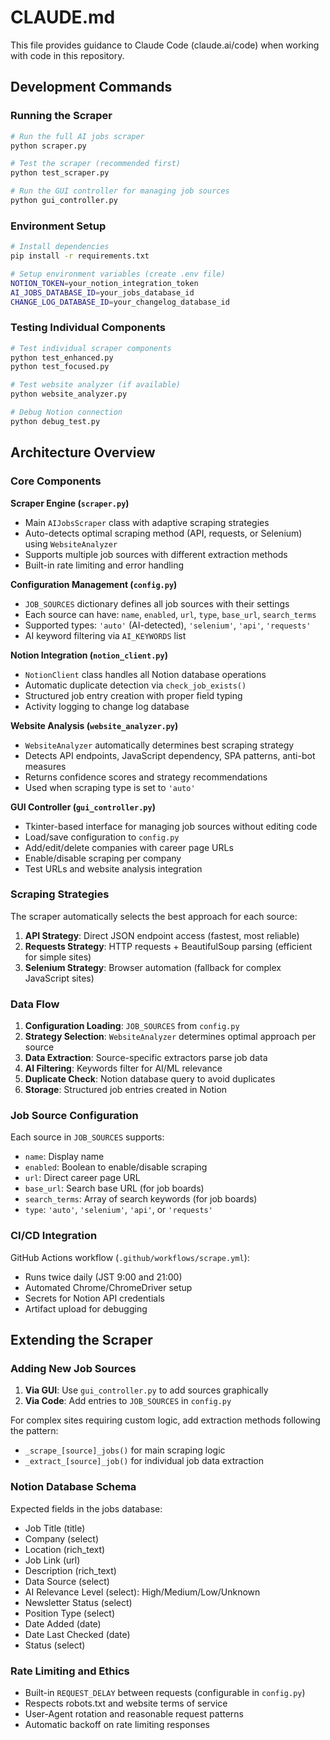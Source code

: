 # CLAUDE.md

This file provides guidance to Claude Code (claude.ai/code) when working with code in this repository.

## Development Commands

### Running the Scraper
```bash
# Run the full AI jobs scraper
python scraper.py

# Test the scraper (recommended first)
python test_scraper.py

# Run the GUI controller for managing job sources
python gui_controller.py
```

### Environment Setup
```bash
# Install dependencies
pip install -r requirements.txt

# Setup environment variables (create .env file)
NOTION_TOKEN=your_notion_integration_token
AI_JOBS_DATABASE_ID=your_jobs_database_id
CHANGE_LOG_DATABASE_ID=your_changelog_database_id
```

### Testing Individual Components
```bash
# Test individual scraper components
python test_enhanced.py
python test_focused.py

# Test website analyzer (if available)
python website_analyzer.py

# Debug Notion connection
python debug_test.py
```

## Architecture Overview

### Core Components

**Scraper Engine (`scraper.py`)**
- Main `AIJobsScraper` class with adaptive scraping strategies
- Auto-detects optimal scraping method (API, requests, or Selenium) using `WebsiteAnalyzer`
- Supports multiple job sources with different extraction methods
- Built-in rate limiting and error handling

**Configuration Management (`config.py`)**
- `JOB_SOURCES` dictionary defines all job sources with their settings
- Each source can have: `name`, `enabled`, `url`, `type`, `base_url`, `search_terms`
- Supported types: `'auto'` (AI-detected), `'selenium'`, `'api'`, `'requests'`
- AI keyword filtering via `AI_KEYWORDS` list

**Notion Integration (`notion_client.py`)**
- `NotionClient` class handles all Notion database operations
- Automatic duplicate detection via `check_job_exists()`
- Structured job entry creation with proper field typing
- Activity logging to change log database

**Website Analysis (`website_analyzer.py`)**
- `WebsiteAnalyzer` automatically determines best scraping strategy
- Detects API endpoints, JavaScript dependency, SPA patterns, anti-bot measures
- Returns confidence scores and strategy recommendations
- Used when scraping type is set to `'auto'`

**GUI Controller (`gui_controller.py`)**
- Tkinter-based interface for managing job sources without editing code
- Load/save configuration to `config.py`
- Add/edit/delete companies with career page URLs
- Enable/disable scraping per company
- Test URLs and website analysis integration

### Scraping Strategies

The scraper automatically selects the best approach for each source:

1. **API Strategy**: Direct JSON endpoint access (fastest, most reliable)
2. **Requests Strategy**: HTTP requests + BeautifulSoup parsing (efficient for simple sites)
3. **Selenium Strategy**: Browser automation (fallback for complex JavaScript sites)

### Data Flow

1. **Configuration Loading**: `JOB_SOURCES` from `config.py`
2. **Strategy Selection**: `WebsiteAnalyzer` determines optimal approach per source
3. **Data Extraction**: Source-specific extractors parse job data
4. **AI Filtering**: Keywords filter for AI/ML relevance
5. **Duplicate Check**: Notion database query to avoid duplicates
6. **Storage**: Structured job entries created in Notion

### Job Source Configuration

Each source in `JOB_SOURCES` supports:
- `name`: Display name
- `enabled`: Boolean to enable/disable scraping
- `url`: Direct career page URL
- `base_url`: Search base URL (for job boards)
- `search_terms`: Array of search keywords (for job boards)
- `type`: `'auto'`, `'selenium'`, `'api'`, or `'requests'`

### CI/CD Integration

GitHub Actions workflow (`.github/workflows/scrape.yml`):
- Runs twice daily (JST 9:00 and 21:00)
- Automated Chrome/ChromeDriver setup
- Secrets for Notion API credentials
- Artifact upload for debugging

## Extending the Scraper

### Adding New Job Sources

1. **Via GUI**: Use `gui_controller.py` to add sources graphically
2. **Via Code**: Add entries to `JOB_SOURCES` in `config.py`

For complex sites requiring custom logic, add extraction methods following the pattern:
- `_scrape_[source]_jobs()` for main scraping logic
- `_extract_[source]_job()` for individual job data extraction

### Notion Database Schema

Expected fields in the jobs database:
- Job Title (title)
- Company (select)
- Location (rich_text)
- Job Link (url)
- Description (rich_text)
- Data Source (select)
- AI Relevance Level (select): High/Medium/Low/Unknown
- Newsletter Status (select)
- Position Type (select)
- Date Added (date)
- Date Last Checked (date)
- Status (select)

### Rate Limiting and Ethics

- Built-in `REQUEST_DELAY` between requests (configurable in `config.py`)
- Respects robots.txt and website terms of service
- User-Agent rotation and reasonable request patterns
- Automatic backoff on rate limiting responses